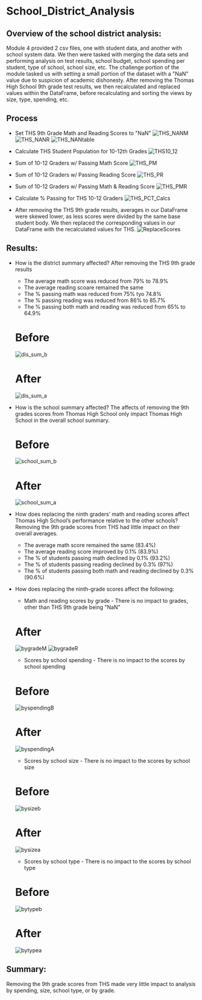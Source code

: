 # School_District_Analysis

## Overview of the school district analysis: 
Module 4 provided 2 csv files, one with student data, and another with school system data. We then were tasked with merging the data sets and performing analysis on test results, school budget, school spending per student, type of school, school size, etc.  The challenge portion of the module tasked us with setting a small portion of the dataset with a "NaN" value due to suspicion of academic dishonesty.  After removing the Thomas High School 9th grade test results, we then recalculated and replaced values within the DataFrame, before recalculating and sorting the views by size, type, spending, etc.  


## Process
 * Set THS 9th Grade Math and Reading Scores to "NaN"
  ![THS_NANM](https://user-images.githubusercontent.com/88443672/133144349-9b471718-708d-4cb7-b6d5-d8ce2cd0e833.png)
  ![THS_NANR](https://user-images.githubusercontent.com/88443672/133144364-ab3032f1-ca04-43ed-aaa0-ce8461672138.png)
  ![THS_NANtable](https://user-images.githubusercontent.com/88443672/133144434-04f60177-58d8-4435-89b7-1159b4244150.png)
 * Calculate THS Student Population for 10-12th Grades
  ![THS10_12](https://user-images.githubusercontent.com/88443672/133144668-9f92d7b9-b55a-41cb-bcc4-39f2705c171c.png)
 * Sum of 10-12 Graders w/ Passing Math Score
  ![THS_PM](https://user-images.githubusercontent.com/88443672/133144895-51c530b9-87ab-40c0-9f7a-515beb203e83.png)
 * Sum of 10-12 Graders w/ Passing Reading Score
  ![THS_PR](https://user-images.githubusercontent.com/88443672/133144911-27b9017e-6d3f-4bd2-9f2c-57286c6d390d.png)
 * Sum of 10-12 Graders w/ Passing Math & Reading Score
  ![THS_PMR](https://user-images.githubusercontent.com/88443672/133144934-4334e188-0fc2-4e5c-a020-09194808c67a.png)
 * Calculate % Passing for THS 10-12 Graders
  ![THS_PCT_Calcs](https://user-images.githubusercontent.com/88443672/133145029-c0ba6afd-b32b-4a17-a60f-40e67769a868.png)

 * After removing the THS 9th grade results, averages in our DataFrame were skewed lower, as less scores were divided by the same base student body.  We then replaced the corresponding values in our DataFrame with the recalculated values for THS.
  ![ReplaceScores](https://user-images.githubusercontent.com/88443672/133145630-8fac08ee-b090-437b-b9dc-a2017ad4164b.png)
 
## Results: 
 
  - How is the district summary affected?
    After removing the THS 9th grade results
      * The average math score was reduced from 79% to 78.9%
      * The average reading scoare remained the same
      * The % passing math was reduced from 75% tyo 74.8%
      * The % passing reading was reduced from 86% to 85.7%
      * The % passing both math and reading was reduced from 65% to 64.9%
     
    # Before
    ![dis_sum_b](https://user-images.githubusercontent.com/88443672/133142896-c99d1144-19f7-4b0a-9bfa-0e95efe5e790.png)
    # After
    ![dis_sum_a](https://user-images.githubusercontent.com/88443672/133142917-d99820f6-f363-4076-b71f-b7a3706e7560.png)

  - How is the school summary affected?
    The affects of removing the 9th grades scores from Thomas High School only impact Thomas High School in the overall school summary. 
    
    # Before
    ![school_sum_b](https://user-images.githubusercontent.com/88443672/133146246-e5d023ae-7728-4ea4-becd-57e8f6b707bc.png)
    # After
    ![school_sum_a](https://user-images.githubusercontent.com/88443672/133146304-d718d841-a813-4bf3-a17a-c4aed9f21922.png)

  - How does replacing the ninth graders’ math and reading scores affect Thomas High School’s performance relative to the other schools?
    Removing the 9th grade scores from THS had little impact on their overall averages.
      - The average math score remained the same (83.4%)
      - The average reading score improved by 0.1% (83.9%)
      - The % of students passing math declined by 0.1% (93.2%)
      - The % of students passing reading declined by 0.3% (97%)
      - The % of students passing both math and reading declined by 0.3% (90.6%)
    
  - How does replacing the ninth-grade scores affect the following:
    * Math and reading scores by grade - There is no impact to grades, other than THS 9th grade being "NaN"
    # After
    ![bygradeM](https://user-images.githubusercontent.com/88443672/133147618-1047ca5e-bbe3-495d-886b-f3a36030ddf1.png)
    ![bygradeR](https://user-images.githubusercontent.com/88443672/133147648-72a979ed-a389-4c88-b24c-fd26116005bd.png)

    * Scores by school spending - There is no impact to the scores by school spending
    # Before    
    ![byspendingB](https://user-images.githubusercontent.com/88443672/133153343-68e20948-7ef9-4ff4-8750-77e5d4929912.png)
    # After
    ![byspendingA](https://user-images.githubusercontent.com/88443672/133153383-0eac5716-1bfa-4125-8a34-93a085a9a5cb.png)

    * Scores by school size - There is no impact to the scores by school size
    # Before
    ![bysizeb](https://user-images.githubusercontent.com/88443672/133154243-97ee8a3e-230e-4747-9b87-4ade78b5f9d9.png)
    # After
    ![bysizea](https://user-images.githubusercontent.com/88443672/133153410-ed903c7a-b3d2-45eb-a1e8-5785c82f883e.png)
    
    * Scores by school type - There is no impact to the scores by school type
    # Before
    ![bytypeb](https://user-images.githubusercontent.com/88443672/133153439-b6aa563a-cc31-4ad9-b878-2f00acf2f7c3.png)
    # After
    ![bytypea](https://user-images.githubusercontent.com/88443672/133153451-a257900c-29db-4b76-8e33-416f5f4bae7c.png)
    
## Summary: 
Removing the 9th grade scores from THS made very little impact to analysis by spending, size, school type, or by grade.  





